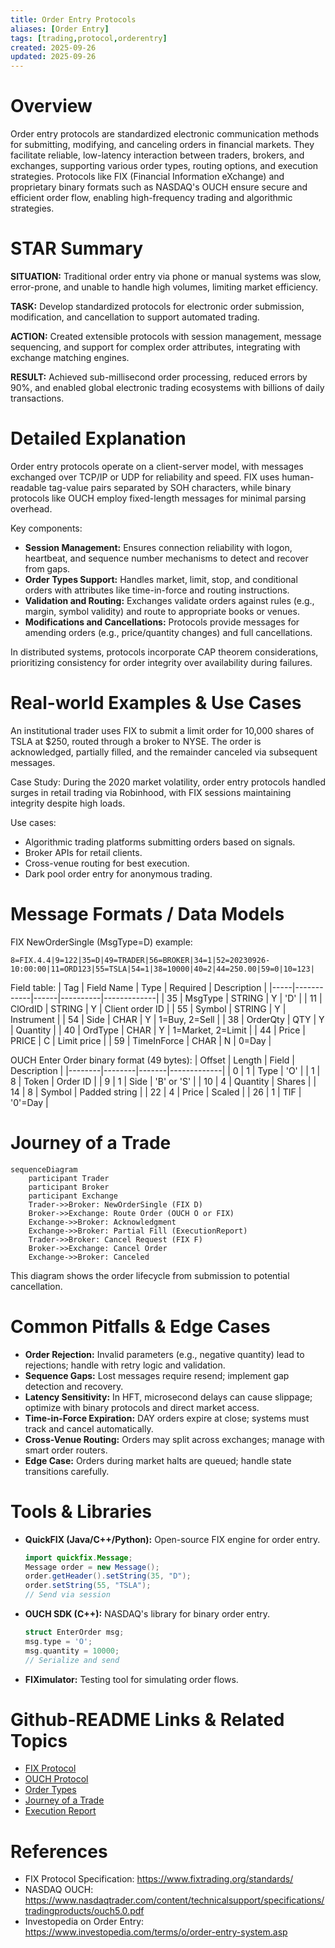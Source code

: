 ```yaml
---
title: Order Entry Protocols
aliases: [Order Entry]
tags: [trading,protocol,orderentry]
created: 2025-09-26
updated: 2025-09-26
---
```


# Overview

Order entry protocols are standardized electronic communication methods for submitting, modifying, and canceling orders in financial markets. They facilitate reliable, low-latency interaction between traders, brokers, and exchanges, supporting various order types, routing options, and execution strategies. Protocols like FIX (Financial Information eXchange) and proprietary binary formats such as NASDAQ's OUCH ensure secure and efficient order flow, enabling high-frequency trading and algorithmic strategies.

# STAR Summary

**SITUATION:** Traditional order entry via phone or manual systems was slow, error-prone, and unable to handle high volumes, limiting market efficiency.

**TASK:** Develop standardized protocols for electronic order submission, modification, and cancellation to support automated trading.

**ACTION:** Created extensible protocols with session management, message sequencing, and support for complex order attributes, integrating with exchange matching engines.

**RESULT:** Achieved sub-millisecond order processing, reduced errors by 90%, and enabled global electronic trading ecosystems with billions of daily transactions.

# Detailed Explanation

Order entry protocols operate on a client-server model, with messages exchanged over TCP/IP or UDP for reliability and speed. FIX uses human-readable tag-value pairs separated by SOH characters, while binary protocols like OUCH employ fixed-length messages for minimal parsing overhead.

Key components:
- **Session Management:** Ensures connection reliability with logon, heartbeat, and sequence number mechanisms to detect and recover from gaps.
- **Order Types Support:** Handles market, limit, stop, and conditional orders with attributes like time-in-force and routing instructions.
- **Validation and Routing:** Exchanges validate orders against rules (e.g., margin, symbol validity) and route to appropriate books or venues.
- **Modifications and Cancellations:** Protocols provide messages for amending orders (e.g., price/quantity changes) and full cancellations.

In distributed systems, protocols incorporate CAP theorem considerations, prioritizing consistency for order integrity over availability during failures.

# Real-world Examples & Use Cases

An institutional trader uses FIX to submit a limit order for 10,000 shares of TSLA at $250, routed through a broker to NYSE. The order is acknowledged, partially filled, and the remainder canceled via subsequent messages.

Case Study: During the 2020 market volatility, order entry protocols handled surges in retail trading via Robinhood, with FIX sessions maintaining integrity despite high loads.

Use cases:
- Algorithmic trading platforms submitting orders based on signals.
- Broker APIs for retail clients.
- Cross-venue routing for best execution.
- Dark pool order entry for anonymous trading.

# Message Formats / Data Models

FIX NewOrderSingle (MsgType=D) example:
```
8=FIX.4.4|9=122|35=D|49=TRADER|56=BROKER|34=1|52=20230926-10:00:00|11=ORD123|55=TSLA|54=1|38=10000|40=2|44=250.00|59=0|10=123|
```

Field table:
| Tag | Field Name | Type | Required | Description |
|-----|------------|------|----------|-------------|
| 35 | MsgType | STRING | Y | 'D' |
| 11 | ClOrdID | STRING | Y | Client order ID |
| 55 | Symbol | STRING | Y | Instrument |
| 54 | Side | CHAR | Y | 1=Buy, 2=Sell |
| 38 | OrderQty | QTY | Y | Quantity |
| 40 | OrdType | CHAR | Y | 1=Market, 2=Limit |
| 44 | Price | PRICE | C | Limit price |
| 59 | TimeInForce | CHAR | N | 0=Day |

OUCH Enter Order binary format (49 bytes):
| Offset | Length | Field | Description |
|--------|--------|-------|-------------|
| 0 | 1 | Type | 'O' |
| 1 | 8 | Token | Order ID |
| 9 | 1 | Side | 'B' or 'S' |
| 10 | 4 | Quantity | Shares |
| 14 | 8 | Symbol | Padded string |
| 22 | 4 | Price | Scaled |
| 26 | 1 | TIF | '0'=Day |

# Journey of a Trade

```mermaid
sequenceDiagram
    participant Trader
    participant Broker
    participant Exchange
    Trader->>Broker: NewOrderSingle (FIX D)
    Broker->>Exchange: Route Order (OUCH O or FIX)
    Exchange->>Broker: Acknowledgment
    Exchange->>Broker: Partial Fill (ExecutionReport)
    Trader->>Broker: Cancel Request (FIX F)
    Broker->>Exchange: Cancel Order
    Exchange->>Broker: Canceled
```

This diagram shows the order lifecycle from submission to potential cancellation.

# Common Pitfalls & Edge Cases

- **Order Rejection:** Invalid parameters (e.g., negative quantity) lead to rejections; handle with retry logic and validation.
- **Sequence Gaps:** Lost messages require resend; implement gap detection and recovery.
- **Latency Sensitivity:** In HFT, microsecond delays can cause slippage; optimize with binary protocols and direct market access.
- **Time-in-Force Expiration:** DAY orders expire at close; systems must track and cancel automatically.
- **Cross-Venue Routing:** Orders may split across exchanges; manage with smart order routers.
- **Edge Case:** Orders during market halts are queued; handle state transitions carefully.

# Tools & Libraries

- **QuickFIX (Java/C++/Python):** Open-source FIX engine for order entry.
  ```java
  import quickfix.Message;
  Message order = new Message();
  order.getHeader().setString(35, "D");
  order.setString(55, "TSLA");
  // Send via session
  ```

- **OUCH SDK (C++):** NASDAQ's library for binary order entry.
  ```cpp
  struct EnterOrder msg;
  msg.type = 'O';
  msg.quantity = 10000;
  // Serialize and send
  ```

- **FIXimulator:** Testing tool for simulating order flows.

# Github-README Links & Related Topics

- [FIX Protocol](../fix-protocol/README.md)
- [OUCH Protocol](../ouch-protocol/README.md)
- [Order Types](../order-types/README.md)
- [Journey of a Trade](../journey-of-a-trade/README.md)
- [Execution Report](../execution-report/README.md)

# References

- FIX Protocol Specification: https://www.fixtrading.org/standards/
- NASDAQ OUCH: https://www.nasdaqtrader.com/content/technicalsupport/specifications/tradingproducts/ouch5.0.pdf
- Investopedia on Order Entry: https://www.investopedia.com/terms/o/order-entry-system.asp